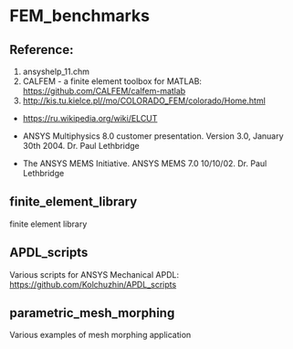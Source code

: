 # FEM_benchmarks

## Reference:
1. ansyshelp_11.chm
2. CALFEM - a finite element toolbox for MATLAB: https://github.com/CALFEM/calfem-matlab
3. http://kis.tu.kielce.pl//mo/COLORADO_FEM/colorado/Home.html

* https://ru.wikipedia.org/wiki/ELCUT


* ANSYS Multiphysics 8.0 customer presentation. Version 3.0, January 30th 2004. Dr. Paul Lethbridge
* The ANSYS MEMS Initiative. ANSYS MEMS 7.0 10/10/02. Dr. Paul Lethbridge


## finite_element_library
finite element library

## APDL_scripts
Various scripts for ANSYS Mechanical APDL: https://github.com/Kolchuzhin/APDL_scripts

## parametric_mesh_morphing
Various examples of mesh morphing application
